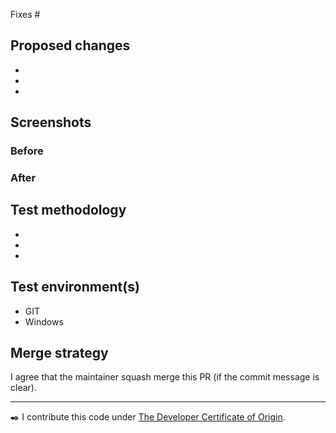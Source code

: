 <!-- Please read CONTRIBUTING.md before submitting a pull request -->

Fixes #

## Proposed changes

- 
- 
- 

## Screenshots <!-- Remove this section if PR does not change UI -->

### Before

<!-- TODO -->

### After

<!-- TODO -->

## Test methodology <!-- How did you ensure quality? -->

- 
- 
- 

## Test environment(s) <!-- Remove any that don't apply -->

- GIT <!-- Add version 2.11 or above -->
- Windows <!-- Add version 7 SP1 or above -->

<!-- Mention language, UI scaling, or anything else that might be relevant -->

## Merge strategy

<!-- Change the following if the merge strategy should be changed:
- Squash merge (maintainer to decide merge message, PR submitter should cleanup commits/messages at PR approval).
- Rebase merge (PR submitter must change the commit message for the last commit).
- Merge commit. (PR submitter to rebase and squash before merges).
- To be decided later.
The maintainer may still request the contributor to squash and rebase, to make sure that merges and commit messages are clarified.
-->

I agree that the maintainer squash merge this PR (if the commit message is clear).

----

:black_nib: I contribute this code under [The Developer Certificate of Origin](../blob/master/contributors.txt).
